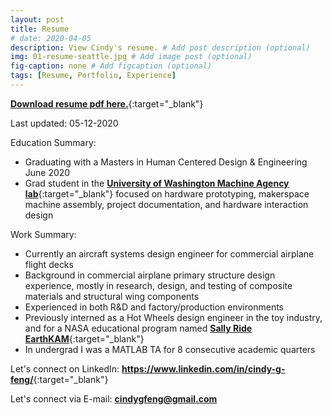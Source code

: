 ```yaml
---
layout: post
title: Resume
# date: 2020-04-05 
description: View Cindy's resume. # Add post description (optional)
img: 01-resume-seattle.jpg # Add image post (optional)
fig-caption: none # Add figcaption (optional)
tags: [Resume, Portfolio, Experience]
---
```


[<b>Download resume pdf here.</b>](/assets/documents/resume.pdf){:target="_blank"}

Last updated: 05-12-2020

Education Summary: 
* Graduating with a Masters in Human Centered Design & Engineering June 2020
* Grad student in the [<b>University of Washington Machine Agency lab</b>](https://depts.washington.edu/machines/){:target="_blank"} focused on hardware prototyping, makerspace machine assembly, project documentation, and hardware interaction design

Work Summary:
* Currently an aircraft systems design engineer for commercial airplane flight decks
* Background in commercial airplane primary structure design experience, mostly in research, design, and testing of composite materials and structural wing components
* Experienced in both R&D and factory/production environments
* Previously interned as a Hot Wheels design engineer in the toy industry, and for a NASA educational program named [<b>Sally Ride EarthKAM</b>](https://www.earthkam.org/){:target="_blank"}
* In undergrad I was a MATLAB TA for 8 consecutive academic quarters

Let's connect on LinkedIn: [<b>https://www.linkedin.com/in/cindy-g-feng/</b>](https://www.linkedin.com/in/cindy-g-feng/){:target="_blank"}

Let's connect via E-mail: [<b>cindygfeng@gmail.com</b>](mailto:cindygfeng@gmail.com)
